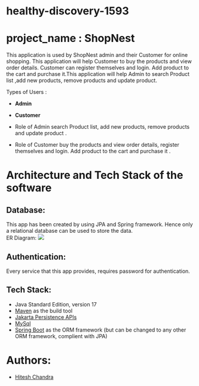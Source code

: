# healthy-discovery-1593

# project_name : **ShopNest**

This application is used by ShopNest admin and their Customer for online shopping. This application will help Customer to buy the products and view order details. Customer can register themselves and login. Add product to the cart and purchase it.This application will help Admin to search Product list ,add new products, remove products and update product.



Types of Users :
* **Admin**
* **Customer**

* Role of Admin
search Product list,
add new products,
remove products
and update product .


* Role of Customer
buy the products
and view order details,
register themselves and login. 
Add product to the cart and purchase it .



# Architecture and Tech Stack of the software

## Database:
This app has been created by using JPA and Spring framework. Hence only a relational database can be used to store the data.
<br>
ER Diagram:
<img src="https://i.imgur.com/MLtNO2G.png">


## Authentication:
Every service that this app provides, requires password for authentication.

## Tech Stack:
* Java Standard Edition, version 17
* [Maven](https://maven.apache.org/) as the build tool
* [Jakarta Persistence APIs](https://jakarta.ee/specifications/persistence/3.0/)
* [MySql](https://jakarta.ee/specifications/persistence/3.0/)
* [Spring Boot](https://hibernate.org/) as the ORM framework (but can be changed to any other ORM framework, complient with JPA)

# Authors:
* [Hitesh Chandra](https://github.com/HiteshChandra001)
